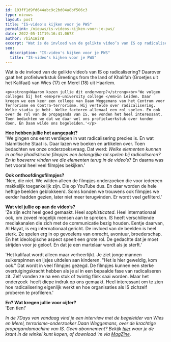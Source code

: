 ```yaml
---
id: 103ff1d9fd644abc9c2bd04a8bf506c3
type: nieuws
layout: post
title: "IS-video's kijken voor je PWS"
permalink: /nieuws/is-videos-kijken-voor-je-pws/
date: 2022-05-11T19:16:41.067Z
author: 7biA1WiYB
excerpt: "Wat is de invloed van de gelikte video’s van IS op radicalisering? Daarover gaat het profielwerkstuk Greetings from the land of Khalifah (Groetjes uit het Kalifaat) van Wies (17) en Merel (18) uit Haarlem.   "
seo:
  description: "IS-video's kijken voor je PWS"
  title: "IS-video's kijken voor je PWS"
---
```

Wat is de invloed van de gelikte video’s van IS op radicalisering? Daarover gaat het profielwerkstuk Greetings from the land of Khalifah (Groetjes uit het Kalifaat) van Wies (17) en Merel (18) uit Haarlem.   

    <p><strong>Waarom kozen jullie dit onderwerp?</strong><br>'We volgen colleges bij het <em>pre-university college </em>in Leiden. Daar kregen we een keer een college van Daan Weggemans van het Centrum voor Terrorisme en Contra-terrorisme. Hij vertelde over radicalisering. Welke stadia je hebt. Welke factoren allemaal een rol spelen. En ook over de rol van de propaganda van IS. We vonden het heel interessant. Toen bedachten we dat we daar wel ons profielwerkstuk over konden doen. En Daan wilde ons begeleiden.'</p>
<p><strong>Hoe hebben jullie het aangepakt? </strong><br>'We gingen ons eerst verdiepen in wat radicalisering precies is. En wat Islamitische Staat is. Daar lazen we boeken en artikelen over. Toen bedachten we onze onderzoeksvraag. Dat werd: <em>Welke elementen kunnen in online jihadistische filmpjes een belangrijke rol spelen bij radicaliseren? En in hoeverre vinden we die elementen terug in de video’s?</em> En daarna was het vooral heel veel filmpjes bekijken.’</p>
<p><strong>Ook onthoofdingsfilmpjes?</strong><br>'Nee, die niet. We wilden alleen de filmpjes onderzoeken die voor iedereen makkelijk toegankelijk zijn. Die op YouTube dus. En daar worden de hele heftige beelden geblokkeerd. Soms konden we trouwens ook filmpjes we eerder hadden gezien, later niet meer terugvinden. Er wordt veel gefilterd.'</p>
<p><strong>Wat viel jullie op aan de video’s?</strong><br>'Ze zijn echt heel goed gemaakt. Heel <em>sophisticated</em>. Heel internationaal ook, om zoveel mogelijk mensen aan te spreken. IS heeft verschillende mediakanalen die zich met de communicatie bezig houden. Eentje daarvan, Al Hayat, is erg internationaal gericht. De invloed van de beelden is heel sterk. Ze spelen erg in op gevoelens van onrecht, avontuur, broederschap. En het ideologische aspect speelt een grote rol. De gedachte dat je moet strijden voor je geloof. En dat je een martelaar wordt als je sterft.'</p>
<p>'Het kalifaat wordt alleen maar verheerlijkt. Je ziet jonge mannen suikerspinnen en ijsjes uitdelen aan kinderen. "Het is hier geweldig, kom ook." Dat wordt in veel filmpjes gezegd. De filmpjes kunnen een sterke overtuigingskracht hebben als je al in een bepaalde fase van radicaliseren zit. Zelf vonden ze na een stuk of twintig flink saai worden. Maar het onderzoek  heeft diepe indruk op ons gemaakt. Heel interessant om te zien hoe radicalisering eigenlijk werkt en hoe organisaties als IS zichzelf proberen te profileren.'</p>
<p><strong>En? Wat kregen jullie voor cijfer?</strong><br>'Een tien!'</p>
<p><em>In de 7Days van vandaag vind je een interview met de begeleider van Wies en Merel, terrorisme-onderzoeker Daan Weggemans, over de krachtige propagandamachine van IS. Geen abonnement? Bekijk <a href="https://7dagen.netlify.app/verkoop">hier</a> waar je de krant in de winkel kunt kopen, of download 'm via <a href="http://www.magzine.nu/">MagZine</a>. </em></p>  
